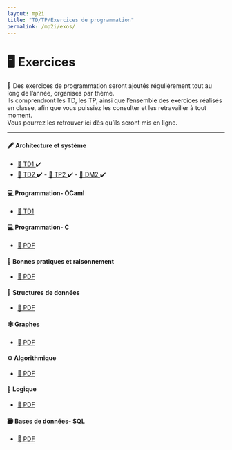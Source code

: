 ```yaml
---
layout: mp2i
title: "TD/TP/Exercices de programmation"
permalink: /mp2i/exos/
---
```


# 🖥️ Exercices 

📄 Des exercices de programmation seront ajoutés régulièrement tout au long de l’année, organisés par thème.  
Ils comprendront les TD, les TP, ainsi que l’ensemble des exercices réalisés en classe, afin que vous puissiez les consulter et les retravailler à tout moment.  
Vous pourrez les retrouver ici dès qu’ils seront mis en ligne.

---
#### 🖋️ Architecture et système 
- [📄 TD1 ](https://elianacarozza.github.io/files/mp2i/1TD.pdf) ✔️
- [📄 TD2 ](https://elianacarozza.github.io/files/mp2i/2TD.pdf) ✔️ -  [📄 TP2 ](https://elianacarozza.github.io/files/mp2i/2TP.pdf) ✔️ -  [📄 DM2 ](https://elianacarozza.github.io/files/mp2i/2DM.pdf) ✔️

#### 💻 Programmation- OCaml 
- [📄 TD1 ](https://elianacarozza.github.io/files/mp2i/3TD.pdf)

#### 💻 Programmation- C
- [📄 PDF ](#)

#### 🧠 Bonnes pratiques et raisonnement
- [📄 PDF ](#)

#### 🧱 Structures de données
- [📄 PDF ](#)

#### 🕸️ Graphes
- [📄 PDF ](#)

#### ⚙️ Algorithmique
- [📄 PDF ](#)

#### 🔢 Logique
- [📄 PDF ](#)

#### 🗃️ Bases de données- SQL
- [📄 PDF ](#)
